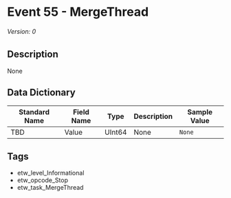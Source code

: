 # Event 55 - MergeThread
###### Version: 0

## Description
None

## Data Dictionary
|Standard Name|Field Name|Type|Description|Sample Value|
|---|---|---|---|---|
|TBD|Value|UInt64|None|`None`|

## Tags
* etw_level_Informational
* etw_opcode_Stop
* etw_task_MergeThread